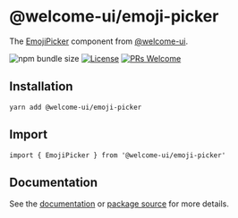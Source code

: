 # @welcome-ui/emoji-picker

The [EmojiPicker](https://welcome-ui.com/components/emoji-picker) component from [@welcome-ui](https://welcome-ui.com).

![npm bundle size](https://img.shields.io/bundlephobia/minzip/@welcome-ui/emoji-picker) [![License](https://img.shields.io/npm/l/welcome-ui.svg)](https://github.com/WTTJ/welcome-ui/blob/master/LICENSE) [![PRs Welcome](https://img.shields.io/badge/PRs-welcome-mediumspringgreen.svg)](ttps://github.com/WTTJ/welcome-ui/blob/master/CONTRIBUTING.mdx)

## Installation

    yarn add @welcome-ui/emoji-picker

## Import

    import { EmojiPicker } from '@welcome-ui/emoji-picker'

## Documentation

See the [documentation](https://welcome-ui.com/components/emoji-picker) or [package source](https://github.com/WTTJ/welcome-ui/tree/master/packages/EmojiPicker) for more details.
